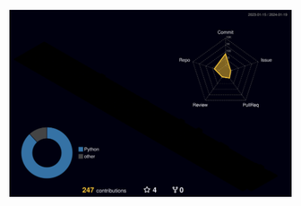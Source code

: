 ![](./profile-3d-contrib/profile-night-rainbow.svg)
<!--START_SECTION:waka-->
<!--END_SECTION:waka-->
